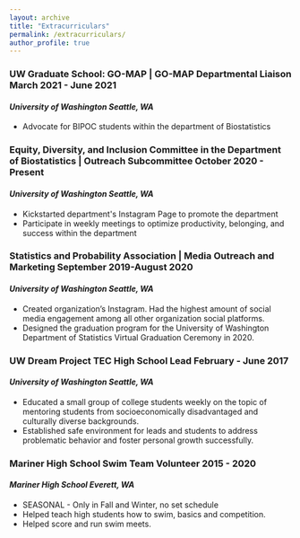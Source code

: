 ```yaml
---
layout: archive
title: "Extracurriculars"
permalink: /extracurriculars/
author_profile: true
---
```


### UW Graduate School: GO-MAP | GO-MAP Departmental Liaison March 2021 - June 2021
#### *University of Washington Seattle, WA*
* Advocate for BIPOC students within the department of Biostatistics 

### Equity, Diversity, and Inclusion Committee in the Department of Biostatistics | Outreach Subcommittee October 2020 - Present
#### *University of Washington Seattle, WA*
* Kickstarted department's Instagram Page to promote the department
* Participate in weekly meetings to optimize productivity, belonging, and success within the department

### Statistics and Probability Association | Media Outreach and Marketing September 2019-August 2020
#### *University of Washington Seattle, WA*
* Created organization’s Instagram. Had the highest amount of social media engagement among all other organization social platforms.
* Designed the graduation program for the University of Washington Department of Statistics Virtual Graduation Ceremony in 2020.

### UW Dream Project TEC High School Lead February - June 2017
#### *University of Washington Seattle, WA*
* Educated a small group of college students weekly on the topic of mentoring students from socioeconomically disadvantaged and culturally diverse backgrounds.
* Established safe environment for leads and students to address problematic behavior and foster personal growth successfully.

### Mariner High School Swim Team Volunteer 2015 - 2020
#### *Mariner High School Everett, WA*
* SEASONAL - Only in Fall and Winter, no set schedule
* Helped teach high students how to swim, basics and competition.
* Helped score and run swim meets.





